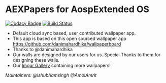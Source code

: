 # **AEXPapers for AospExtended OS**

[![Codacy Badge](https://api.codacy.com/project/badge/Grade/442ad4da93c74d1491689959a16a440d)](https://www.codacy.com/app/ishubhamsingh/AEXPapers?utm_source=github.com&utm_medium=referral&utm_content=ishubhamsingh/AEXPapers&utm_campaign=badger) [![Build Status](https://travis-ci.org/ishubhamsingh/AEXPapers.svg?branch=7.x)](https://travis-ci.org/ishubhamsingh/AEXPapers)

- Default cloud sync based, user contributed wallpaper app.
- This app is based on this open sourced wallpaper app https://github.com/danimahardhika/wallpaperboard
- Thanks to @danimahardhika 
- Our walls are designed by our users for us. Special Thanks to them for designing these walls. 
- Our [Imgur Gallery](aospextended.imgur.com) containing more wallpapers!

_Maintainers: @ishubhamsingh @AmolAmrit_
